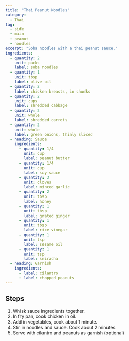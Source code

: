 ```yaml
---
title: "Thai Peanut Noodles"
category:
  - Thai
tag:
  - side
  - main
  - peanut
  - noodles
excerpt: "Soba noodles with a thai peanut sauce."
ingredients:
  - quantity: 2
    unit: packs
    label: soba noodles
  - quantity: 1
    unit: tbsp
    label: olive oil
  - quantity: 2
    label: chicken breasts, in chunks
  - quantity: 2
    unit: cups
    label: shredded cabbage
  - quantity: 2
    unit: whole
    label: shredded carrots
  - quantity: 2
    unit: whole
    label: green onions, thinly sliced
  - heading: Sauce
    ingredients:
      - quantity: 1/4
        unit: cup
        label: peanut butter
      - quantity: 1/4
        unit: cup
        label: soy sauce
      - quantity: 3
        unit: cloves
        label: minced garlic
      - quantity: 2
        unit: tbsp
        label: honey
      - quantity: 1
        unit: tbsp
        label: grated ginger
      - quantity: 1
        unit: tbsp
        label: rice vinegar
      - quantity: 1
        unit: tsp
        label: sesame oil
      - quantity: 1
        unit: tsp
        label: sriracha
  - heading: Garnish
    ingredients:
      - label: cilantro
      - label: chopped peanuts
---
```


## Steps

1. Whisk sauce ingredients together.
2. In fry pan, cook chicken in oil.
3. Add in vegetables, cook about 1 minute.
4. Stir in noodles and sauce. Cook about 2 minutes.
5. Serve with cilantro and peanuts as garnish (optional)
